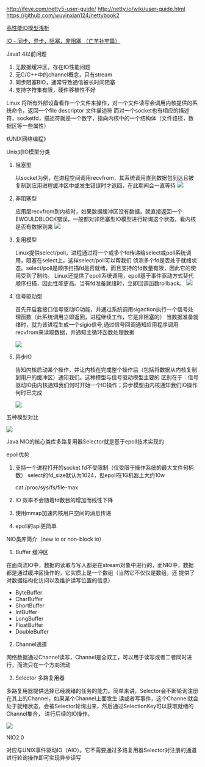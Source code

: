 http://ifeve.com/netty5-user-guide/
http://netty.io/wiki/user-guide.html
https://github.com/wuyinxian124/nettybook2

[高性能IO模型浅析](http://www.cnblogs.com/fanzhidongyzby/p/4098546.html)

[IO - 同步，异步，阻塞，非阻塞 （亡羊补牢篇）](http://blog.csdn.net/historyasamirror/article/details/5778378)

Java1.4以前问题
1. 无数据缓冲区，存在IO性能问题
2. 无C/C++中的channel概念，只有stream
3. 同步阻塞BIO，通常导致通信被长时间阻塞
4. 支持字符集有限，硬件移植性不好

Linux 将所有外部设备看作一个文件来操作，对一个文件读写会调用内核提供的系统命令，返回一个file descriptor 文件描述符
而对一个socket也有相应的描述符，socketfd，描述符就是一个数字，指向内核中的一个结构体（文件路径，数据区等一些属性）

《UNIX网络编程》

Unix对IO模型分类
1. 阻塞型

    以socket为例，在进程空间调用recvfrom，其系统调用直到数据包到达且被复制到应用进程缓冲区中或发生错误时才返回，在此期间会一直等待
    ![](images/IO%20block.png)
2. 非阻塞型

    应用层recvfrom到内核时，如果数据缓冲区没有数据，就直接返回一个EWOULDBLOCK错误，一般都对非阻塞型IO模型进行轮询这个状态，看内核
    是否有数据到来
    ![](images/IO%20non%20block.png)
    
3. 复用模型
    
    Linux提供select/poll，进程通过将一个或多个fd传递给select或poll系统调用，阻塞在select上，这样select/poll可以帮我们
    侦测多个fd是否处于就绪状态。select/poll是顺序扫描fd是否就绪，而且支持的fd数量有限，因此它的使用受到了制约。
    Linux还提供了epoll系统调用，epoll基于事件驱动方式替代顺序扫描，因此性能更高。当有fd准备就绪时，立即回调函数rollback。
    ![](images/IO%20replicator.png)
    
4. 信号驱动型

    首先开启套接口信号驱动IO功能，并通过系统调用sigaction执行一个信号处理函数（此系统调用立即返回，进程继续工作，它是非阻塞的）
    当数据准备就绪时，就为该进程生成一个sigio信号,通过信号回调通知应用程序调用recvfrom来读取数据，并通知主循环函数处理数据
    
    ![](images/IO%20sigal.png)
    
5. 异步IO
    
    告知内核启动某个操作，并让内核在完成整个操作后（包括将数据从内核复制到用户的缓冲区）通知我们。这种模型与信号驱动模型主要的
    区别在于：信号驱动IO由内核通知我们何时开始一个IO操作；异步模型由内核通知我们IO操作何时已完成
    
    ![](images/IO%20asyn.png)
    
五种模型对比

   ![](images/IO%20compare.png)
   
   Java NIO的核心类库多路复用器Selector就是基于epoll技术实现的
   
epoll优势
1. 支持一个进程打开的socket fd不受限制（仅受限于操作系统的最大文件句柄数）
    select的fd_size默认为1024，但epoll在1G机器上大约10w
    
    cat /proc/sys/fs/file-max 
2. IO 效率不会随着fd数目的增加而线性下降
3. 使用mmap加速内核用户空间的消息传递
4. epoll的api更简单

NIO类库简介（new io or non-block io）

1. Buffer 缓冲区

在面向流IO中，数据的读取与写入都是在stream对象中进行的，而NIO中，数据都是通过缓冲区操作的，它实质上是一个数组（当然它不仅仅是数组，还
提供了对数据结构化访问以及维护读写位置的信息）

* ByteBuffer
* CharBuffer
* ShortBuffer
* IntBuffer
* LongBuffer
* FloatBuffer
* DoubleBuffer

2. Channel通道

网络数据通过Channel读写，Channel是全双工，可以用于读写或者二者同时进行，而流只在一个方向流动

3. Selector 多路复用器

多路复用器提供选择已经就绪的任务的能力。简单来讲，Selector会不断轮询注册在其上的Channel，如果某个Channel上面发生
读或者写事件，这个Channel就会处于就绪状态，会被Selector轮询出来，然后通过SelectionKey可以获取就绪的Channel集合，
进行后续的IO操作。

![](images/IO%20sequence.png)

NIO2.0

对应与UNIX事件驱动IO（AIO）。它不需要通过多路复用器Selector对注册的通道进行轮询操作即可实现异步读写